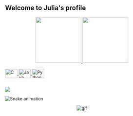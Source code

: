 ## Welcome to Julia's profile

<div align="center">
  <a href="https://github.com/juliaturazzi">
  <img height="150" src="https://github-readme-stats.vercel.app/api?username=juliaturazzi&show_icons=true&theme=rose_pine&include_all_commits=true&count_private=true"/>
  <img height="150" src="https://github-readme-stats.vercel.app/api/top-langs/?username=juliaturazzi&layout=compact&langs_count=7&theme=rose_pine"/>
</div>
  
 <div><br>
  <img align="center" alt="C" height="30" width="40" src="https://cdn.jsdelivr.net/gh/devicons/devicon/icons/c/c-original.svg">
  <img align="center" alt="Java" height="30" width="40" src="https://cdn.jsdelivr.net/gh/devicons/devicon/icons/java/java-original-wordmark.svg">
  <img align="center" alt="Python" height="30" width="40" src="https://cdn.jsdelivr.net/gh/devicons/devicon/icons/python/python-original-wordmark.svg">
</div>
  
 ##

<div>
  <a href="https://www.linkedin.com/in/juliaturazzi/" target="_blank"><img src="https://img.shields.io/badge/-LinkedIn-%230077B5?style=for-the-badge&logo=linkedin&logoColor=white" target="_blank"> </a> 

  ![Snake animation](https://github.com/juliaturazzi/juliaturazzi/blob/output/github-contribution-grid-snake.svg)
</div>

<div align="center">
  <img align="center" alt="gif" src="https://c.tenor.com/GfSX-u7VGM4AAAAC/coding.gif">
</div>  
